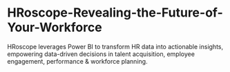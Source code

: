 # HRoscope-Revealing-the-Future-of-Your-Workforce
HRoscope leverages Power BI to transform HR data into actionable insights, empowering data-driven decisions in talent acquisition, employee engagement, performance &amp; workforce planning.
